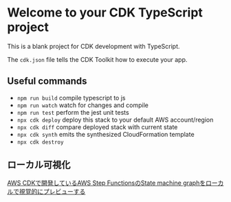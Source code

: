 # Welcome to your CDK TypeScript project

This is a blank project for CDK development with TypeScript.

The `cdk.json` file tells the CDK Toolkit how to execute your app.

## Useful commands

* `npm run build`   compile typescript to js
* `npm run watch`   watch for changes and compile
* `npm run test`    perform the jest unit tests
* `npx cdk deploy`  deploy this stack to your default AWS account/region
* `npx cdk diff`    compare deployed stack with current state
* `npx cdk synth`   emits the synthesized CloudFormation template
* `npx cdk destroy`

## ローカル可視化

[AWS CDKで開発しているAWS Step FunctionsのState machine graphをローカルで視覚的にプレビューする](https://dev.classmethod.jp/articles/visualize-the-aws-step-functions-state-machine-graph-locally-using-the-aws-toolkit-for-visual-studio-code/)